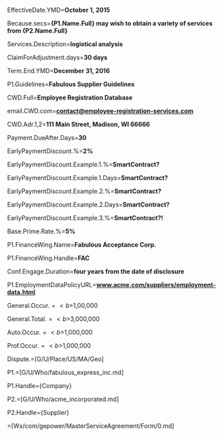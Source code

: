 EffectiveDate.YMD=<b>October 1, 2015</b>

Because.secs=<b>{P1.Name.Full} may wish to obtain a variety of services from {P2.Name.Full} </b>

Services.Description=<b>logistical analysis</b>

ClaimForAdjustment.days=<b>30 days</b>

Term.End.YMD=<b>December 31, 2016</b>

P1.Guidelines=<b>Fabulous Supplier Guidelines</b>

CWD.Full=<b>Employee Registration Database</b>

email.CWD.com=<b>contact@employee-registration-services.com</b>

CWD.Adr.1,2=<b>111 Main Street, Madison, WI 66666</b>

Payment.DueAfter.Days=<b>30</b>

EarlyPaymentDiscount.%=<b>2%</b>

EarlyPaymentDiscount.Example.1.%=<b>SmartContract?</b>

EarlyPaymentDiscount.Example.1.Days=<b>SmartContract?</b>

EarlyPaymentDiscount.Example.2.%=<b>SmartContract?</b>

EarlyPaymentDiscount.Example.2.Days=<b>SmartContract?</b>

EarlyPaymentDiscount.Example.3.%=<b>SmartContract?!</b>

Base.Prime.Rate.%=<b>5%</b>

P1.FinanceWing.Name=<b>Fabulous Acceptance Corp.</b>

P1.FinanceWing.Handle=<b>FAC</b>

Conf.Engage.Duration=<b>four years from the date of disclosure</b>

P1.EmploymentDataPolicyURL=<b>www.acme.com/suppliers/employment-data.html</b>

General.Occur.$=<b>$1,00,000</b>

General.Total.$=<b>$3,000,000</b>

Auto.Occur.$=<b>$1,000,000</b>

Prof.Occur.$=<b>$1,000,000</b>

Dispute.=[G/U/Place/US/MA/Geo]

P1.=[G/U/Who/fabulous_express_inc.md]

P1.Handle={Company}

P2.=[G/U/Who/acme_incorporated.md]

P2.Handle={Supplier}

=[Wx/com/gepower/MasterServiceAgreement/Form/0.md]
